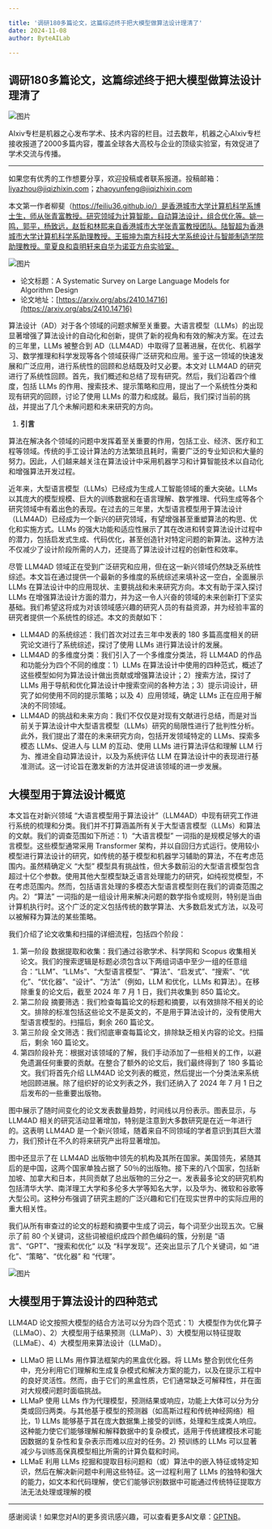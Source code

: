 ```yaml
---

title: '调研180多篇论文，这篇综述终于把大模型做算法设计理清了'
date: 2024-11-08
author: ByteAILab

---
```


## 调研180多篇论文，这篇综述终于把大模型做算法设计理清了

![图片](https://image.jiqizhixin.com/uploads/editor/13a787c0-d8fa-45f5-84a7-b89ea942f612/640.png)

AIxiv专栏是机器之心发布学术、技术内容的栏目。过去数年，机器之心AIxiv专栏接收报道了2000多篇内容，覆盖全球各大高校与企业的顶级实验室，有效促进了学术交流与传播。

---
如果您有优秀的工作想要分享，欢迎投稿或者联系报道。投稿邮箱：liyazhou@jiqizhixin.com；zhaoyunfeng@jiqizhixin.com

本文第一作者柳斐（https://feiliu36.github.io/）是香港城市大学计算机科学系博士生，师从张青富教授。研究领域为计算智能，自动算法设计，组合优化等。姚一鸣，郭平，杨致远，赵哲和林熙来自香港城市大学张青富教授团队。陆智超为香港城市大学计算机科学系助理教授。王振坤为南方科技大学系统设计与智能制造学院助理教授。童夏良和袁明轩来自华为诺亚方舟实验室。

![图片](https://image.jiqizhixin.com/uploads/editor/257a9b1e-4960-4849-99ee-ffac4de3cfef/640.png)

- 论文标题：A Systematic Survey on Large Language Models for Algorithm Design
- 论文地址：[https://arxiv.org/abs/2410.14716](https://arxiv.org/abs/2410.14716)

算法设计（AD）对于各个领域的问题求解至关重要。大语言模型（LLMs）的出现显著增强了算法设计的自动化和创新，提供了新的视角和有效的解决方案。在过去的三年里，LLMs 被整合到 AD（LLM4AD）中取得了显著进展，在优化、机器学习、数学推理和科学发现等各个领域获得广泛研究和应用。鉴于这一领域的快速发展和广泛应用，进行系统性的回顾和总结既及时又必要。本文对 LLM4AD 的研究进行了系统性回顾。首先，我们概述和总结了现有研究。然后，我们沿着四个维度，包括 LLMs 的作用、搜索技术、提示策略和应用，提出了一个系统性分类和现有研究的回顾，讨论了使用 LLMs 的潜力和成就。最后，我们探讨当前的挑战，并提出了几个未解问题和未来研究的方向。

1. **引言**

算法在解决各个领域的问题中发挥着至关重要的作用，包括工业、经济、医疗和工程等领域。传统的手工设计算法的方法繁琐且耗时，需要广泛的专业知识和大量的努力。因此，人们越来越关注在算法设计中采用机器学习和计算智能技术以自动化和增强算法开发过程。

近年来，大型语言模型（LLMs）已经成为生成人工智能领域的重大突破。LLMs 以其庞大的模型规模、巨大的训练数据和在语言理解、数学推理、代码生成等各个研究领域中有着出色的表现。在过去的三年里，大型语言模型用于算法设计（LLM4AD）已经成为一个新兴的研究领域，有望增强甚至重塑算法的构思、优化和实施方式。LLMs 的强大功能和适应性展示了其在改进和转变算法设计过程中的潜力，包括启发式生成、代码优化，甚至创造针对特定问题的新算法。这种方法不仅减少了设计阶段所需的人力，还提高了算法设计过程的创新性和效率。

尽管 LLM4AD 领域正在受到广泛研究和应用，但在这一新兴领域仍然缺乏系统性综述。本文旨在通过提供一个最新的多维度的系统综述来填补这一空白，全面展示 LLMs 在算法设计中的应用现状、主要挑战和未来研究方向。本文有助于深入探讨 LLMs 在增强算法设计方面的潜力，并为这一令人兴奋的领域的未来创新打下坚实基础。我们希望这将成为对该领域感兴趣的研究人员的有益资源，并为经验丰富的研究者提供一个系统性的综述。本文的贡献如下：

- LLM4AD 的系统综述：我们首次对过去三年中发表的 180 多篇高度相关的研究论文进行了系统综述，探讨了使用 LLMs 进行算法设计的发展。
- LLM4AD 的多维度分类：我们引入了一个多维度分类法，将 LLM4AD 的作品和功能分为四个不同的维度：1）LLMs 在算法设计中使用的四种范式，概述了这些模型如何为算法设计做出贡献或增强算法设计；2）搜索方法，探讨了 LLMs 用于导航和优化算法设计中搜索空间的各种方法；3）提示词设计，研究了如何使用不同的提示策略；以及 4）应用领域，确定 LLMs 正在应用于解决的不同领域。
- LLM4AD 的挑战和未来方向：我们不仅仅是对现有文献进行总结，而是对当前关于算法设计中大型语言模型（LLMs）研究的局限性进行了批判性分析。此外，我们提出了潜在的未来研究方向，包括开发领域特定的 LLMs、探索多模态 LLMs、促进人与 LLM 的互动、使用 LLMs 进行算法评估和理解 LLM 行为、推进全自动算法设计，以及为系统评估 LLM 在算法设计中的表现进行基准测试。这一讨论旨在激发新的方法并促进该领域的进一步发展。

## 大模型用于算法设计概览

本文旨在对新兴领域 “大语言模型用于算法设计”（LLM4AD）中现有研究工作进行系统的梳理和分类。我们并不打算涵盖所有关于大型语言模型（LLMs）和算法的文献。我们的调查范围如下所述：1）“大语言模型” 一词指的是规模足够大的语言模型。这些模型通常采用 Transformer 架构，并以自回归方式运行。使用较小模型进行算法设计的研究，如传统的基于模型和机器学习辅助的算法，不在考虑范围内。虽然精确定义 “大型” 模型具有挑战性，但大多数前沿的大型语言模型包含超过十亿个参数。使用其他大型模型缺乏语言处理能力的研究，如纯视觉模型，不在考虑范围内。然而，包括语言处理的多模态大型语言模型则在我们的调查范围之内。2）“算法” 一词指的是一组设计用来解决问题的数学指令或规则，特别是当由计算机执行时。这个广泛的定义包括传统的数学算法、大多数启发式方法，以及可以被解释为算法的某些策略。

我们介绍了论文收集和扫描的详细流程，包括四个阶段：

1. 第一阶段 数据提取和收集：我们通过谷歌学术、科学网和 Scopus 收集相关论文。我们的搜索逻辑是标题必须包含以下两组词语中至少一组的任意组合：“LLM”、“LLMs”、“大型语言模型”、“算法”、“启发式”、“搜索”、“优化”、“优化器”、“设计”、“方法”（例如，LLM 和优化，LLMs 和算法）。在移除重复的论文后，截至 2024 年 7 月 1 日，我们共收集到 850 篇论文。
2. 第二阶段 摘要筛选：我们检查每篇论文的标题和摘要，以有效排除不相关的论文。排除的标准包括这些论文不是英文的，不是用于算法设计的，没有使用大型语言模型的。扫描后，剩余 260 篇论文。
3. 第三阶段 全文筛选：我们彻底审查每篇论文，排除缺乏相关内容的论文。扫描后，剩余 160 篇论文。
4. 第四阶段补充：根据对该领域的了解，我们手动添加了一些相关的工作，以避免遗漏任何重要的贡献。在整合了额外的论文后，我们最终得到了 180 多篇论文。我们将首先介绍 LLM4AD 论文列表的概览，然后提出一个分类法来系统地回顾进展。除了组织好的论文列表之外，我们还纳入了 2024 年 7 月 1 日之后发布的一些重要出版物。

图中展示了随时间变化的论文发表数量趋势，时间线以月份表示。图表显示，与 LLM4AD 相关的研究活动显著增加，特别是注意到大多数研究是在近一年进行的。这表明 LLM4AD 是一个新兴领域，随着来自不同领域的学者意识到其巨大潜力，我们预计在不久的将来研究产出将显著增加。

图中还显示了在 LLM4AD 出版物中领先的机构及其所在国家。美国领先，紧随其后的是中国，这两个国家单独占据了 50％的出版物。接下来的八个国家，包括新加坡、加拿大和日本，共同贡献了总出版物的三分之一。发表最多论文的研究机构包括清华大学、南洋理工大学和多伦多大学等知名大学，以及华为、微软和谷歌等大型公司。这种分布强调了研究主题的广泛兴趣和它们在现实世界中的实际应用的重大相关性。

我们从所有审查过的论文的标题和摘要中生成了词云，每个词至少出现五次。它展示了前 80 个关键词，这些词被组织成四个颜色编码的簇，分别是 “语言”、“GPT”、“搜索和优化” 以及 “科学发现”。还突出显示了几个关键词，如 “进化”、“策略”、“优化器” 和 “代理”。

![图片](https://image.jiqizhixin.com/uploads/editor/36da30eb-5912-43b7-a4dd-e450aea679c1/640.png)

## 大模型用于算法设计的四种范式

LLM4AD 论文按照大模型的结合方法可以分为四个范式：1）大模型作为优化算子（LLMaO）、2）大模型用于结果预测（LLMaP）、3）大模型用以特征提取（LLMaE）、4）大模型用来算法设计（LLMaD）。

- LLMaO 把 LLMs 用作算法框架内的黑盒优化器。将 LLMs 整合到优化任务中，充分利用它们理解和生成复杂模式和解决方案的能力，以及在提示工程中的良好灵活性。然而，由于它们的黑盒性质，它们通常缺乏可解释性，并在面对大规模问题时面临挑战。
- LLMaP 使用 LLMs 作为代理模型，预测结果或响应，功能上大体可以分为分类或回归两类。与其他基于模型的预测器（如高斯过程和传统神经网络）相比，1) LLMs 能够基于其在庞大数据集上接受的训练，处理和生成类人响应。这种能力使它们能够理解和解释数据中的复杂模式，适用于传统建模技术可能因数据的复杂性和复杂表示而难以应对的任务。2) 预训练的 LLMs 可以显著减少与训练高保真模型相比所需的计算负载和时间。
- LLMaE 利用 LLMs 挖掘和提取目标问题和（或）算法中的嵌入特征或特定知识，然后在解决新问题中利用这些特征。这一过程利用了 LLMs 的独特和强大的能力，如文本和代码理解，使它们能够识别数据中可能通过传统特征提取方法无法处理或理解的模
---
感谢阅读！如果您对AI的更多资讯感兴趣，可以查看更多AI文章：[GPTNB](https://gptnb.com)。